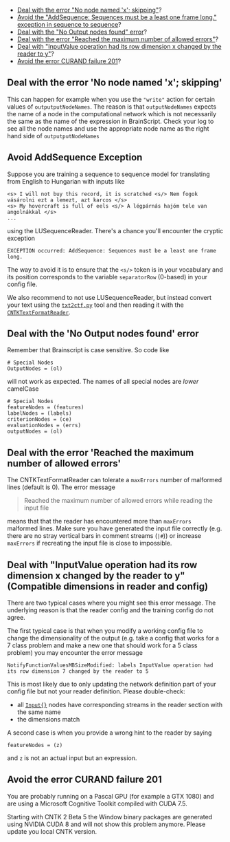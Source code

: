 * [Deal with the error "No node named 'x'; skipping"](./How-do-I-Deal-with-Errors-in-BrainScript#deal-with-the-error-no-node-named-x-skipping)? 
* [Avoid the "AddSequence: Sequences must be a least one frame long." exception in sequence to sequence](How-do-I-Deal-with-Errors-in-BrainScript#avoid-addsequence-exception)? 
* [Deal with the "No Output nodes found" error](./How-do-I-Deal-with-Errors-in-BrainScript#deal-with-the-no-output-nodes-found-error)? 
* [Deal with the error "Reached the maximum number of allowed errors"](./How-do-I-Deal-with-Errors-in-BrainScript#deal-with-the-error-reached-the-maximum-number-of-allowed-errors)? 
* [Deal with "InputValue operation had its row dimension x changed by the reader to y"](./How-do-I-Deal-with-Errors-in-BrainScript#deal-with-inputvalue-operation-had-its-row-dimension-x-changed-by-the-reader-to-y-compatible-dimensions-in-reader-and-config)? 
* [Avoid the error CURAND failure 201](./How-do-I-Deal-with-Errors-in-BrainScript#avoid-the-error-curand-failure-201)? 

## Deal with the error 'No node named 'x'; skipping'

This can happen for example when you use the `"write"` action for certain values of `outputputNodeNames`. The reason is that `outputNodeNames` expects the name of a node in the computational network which is not necessarily the same as the name of the expression in BrainScript. Check your log to see all the node names and use the appropriate node name as the right hand side of `outputputNodeNames`

## Avoid AddSequence Exception

Suppose you are training a sequence to sequence model for translating from English to Hungarian with inputs like
```
<s> I will not buy this record, it is scratched <s/> Nem fogok vásárolni ezt a lemezt, azt karcos </s>
<s> My hovercraft is full of eels <s/> A légpárnás hajóm tele van angolnákkal </s>
...
```
using the LUSequenceReader. There's a chance you'll encounter the cryptic exception
```
EXCEPTION occurred: AddSequence: Sequences must be a least one frame long.
```
The way to avoid it is to ensure that the `<s/>` token is in your vocabulary and its position corresponds to the variable `separatorRow` (0-based) in your config file.

We also recommend to not use LUSequenceReader, but instead convert your text using the
[`txt2ctf.py`](https://github.com/Microsoft/CNTK/blob/master/Scripts/txt2ctf.py) tool
and then reading it with the [`CNTKTextFormatReader`](CNTKTextFormat-Reader).

## Deal with the 'No Output nodes found' error

Remember that Brainscript is case sensitive. So code like 
```
# Special Nodes
OutputNodes = (ol)
```
will not work as expected. The names of all special nodes are *lower* camelCase
```
# Special Nodes
featureNodes = (features)
labelNodes = (labels)
criterionNodes = (ce)
evaluationNodes = (errs)
outputNodes = (ol)
```

## Deal with the error 'Reached the maximum number of allowed errors'

The CNTKTextFormatReader can tolerate a `maxErrors` number of malformed lines (default is 0). The error message 
> Reached the maximum number of allowed errors while reading the input file

means that that the reader has encountered more than `maxErrors` malformed lines. Make sure you have generated the input file correctly (e.g. there are no stray vertical bars in comment streams (`|#`)) or increase `maxErrors` if recreating the input file is close to impossible.

## Deal with "InputValue operation had its row dimension x changed by the reader to y" (Compatible dimensions in reader and config)

There are two typical cases where you might see this error message. The underlying reason is that the reader config and the training config do not agree. 

The first typical case is that when you modify a working config file to change the dimensionality of the output (e.g. take a config that works for a 7 class problem and make a new one that should work for a 5 class problem) you may encounter the error message 
```
NotifyFunctionValuesMBSizeModified: labels InputValue operation had its row dimension 7 changed by the reader to 5
```
This is most likely due to only updating the network definition part of your config file but not your reader definition.
Please double-check:

* all [`Input{}`](./Inputs#input) nodes have corresponding streams in the reader section with the same name
* the dimensions match

A second case is when you provide a wrong hint to the reader by saying 
```
featureNodes = (z)
```
and `z` is not an actual input but an expression.

## Avoid the error CURAND failure 201

You are probably running on a Pascal GPU (for example a GTX 1080) and are using a Microsoft Cognitive Toolkit compiled with CUDA 7.5.

Starting with CNTK 2 Beta 5 the Window binary packages are generated using NVIDIA CUDA 8 and will not show this problem anymore. Please update you local CNTK version.
